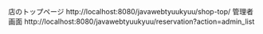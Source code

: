 店のトップページ
http://localhost:8080/javawebtyuukyuu/shop-top/
管理者画面
http://localhost:8080/javawebtyuukyuu/reservation?action=admin_list
